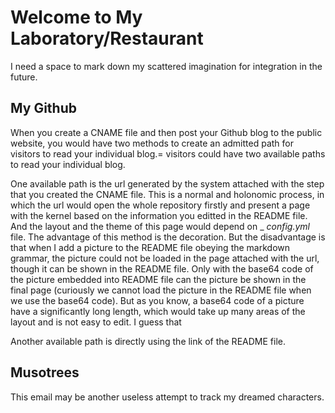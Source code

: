 # Welcome to My Laboratory/Restaurant           
I need a space to mark down my scattered imagination for integration in the future.         

## My Github        
When you create a CNAME file and then post your Github blog to the public website, you would have two methods to create an admitted path for visitors to read your individual blog.= visitors could have two available paths to read your individual blog.           
        
One available path is the url generated by the system attached with the step that you created the CNAME file. This is a normal and holonomic process, in which the url would open the whole repository firstly and present a page with the kernel based on the information you editted in the README file. And the layout and the theme of this page would depend on _ _config.yml_ file. The advantage of this method is the decoration. But the disadvantage is that when I add a picture to the README file obeying the markdown grammar, the picture could not be loaded in the page attached with the url, though it can be shown in the README file. Only with the base64 code of the picture embedded into README file can the picture be shown in the final page (curiously we cannot load the picture in the README file when we use the base64 code). But as you know, a base64 code of a picture have a significantly long length, which would take up many areas of the layout and is not easy to edit. I guess that           
        
Another available path is directly using the link of the README file.         


## Musotrees         
This email may be another useless attempt to track my dreamed characters.    
        
        

